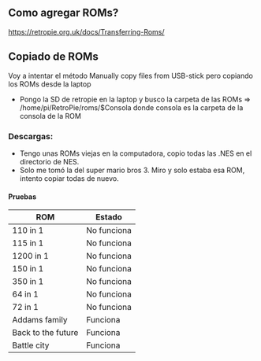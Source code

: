 ## Como agregar ROMs?
https://retropie.org.uk/docs/Transferring-Roms/

## Copiado de ROMs
Voy a intentar el método Manually copy files from USB-stick pero copiando los ROMs desde la laptop

* Pongo la SD de retropie en la laptop y busco la carpeta de las ROMs => /home/pi/RetroPie/roms/$Consola donde consola es la carpeta de la consola de la ROM
### Descargas:
* Tengo unas ROMs viejas en la computadora, copio todas las .NES en el directorio de NES.
* Solo me tomó la del super mario bros 3. Miro y solo estaba esa ROM, intento copiar todas de nuevo.

#### Pruebas

| ROM   |   Estado  |
|---------|-------|
|   110 in 1    |   No funciona
|   115 in 1    |   No funciona
|   1200 in 1    |   No funciona
|   150 in 1    |   No funciona
|   350 in 1    |   No funciona
|   64 in 1    |   No funciona
|   72 in 1    |   No funciona
|   Addams family    |   Funciona
|   Back to the future    |   Funciona
|   Battle city    |   Funciona

